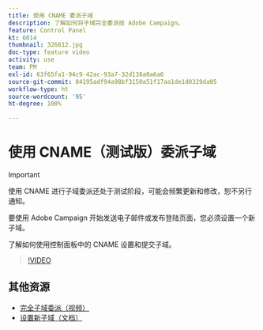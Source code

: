 ```yaml
---
title: 使用 CNAME 委派子域
description: 了解如何将子域完全委派给 Adobe Campaign。
feature: Control Panel
kt: 6014
thumbnail: 326612.jpg
doc-type: feature video
activity: use
team: PM
exl-id: 63f65fa1-94c9-42ac-93a7-32d138a0a6a6
source-git-commit: 84195adf94a98bf3150a51f17aa1de1d0329da05
workflow-type: ht
source-wordcount: '95'
ht-degree: 100%

---
```


# 使用 CNAME（测试版）委派子域

>[!IMPORTANT]
>
> 使用 CNAME 进行子域委派还处于测试阶段，可能会频繁更新和修改，恕不另行通知。

要使用 Adobe Campaign 开始发送电子邮件或发布登陆页面，您必须设置一个新子域。

了解如何使用控制面板中的 CNAME 设置和提交子域。

>[!VIDEO](https://video.tv.adobe.com/v/326612?quality=12)

## 其他资源

* [完全子域委派（视频）](./subdomain-delegation.md)
* [设置新子域（文档）](https://experienceleague.adobe.com/docs/control-panel/using/subdomains-and-certificates/setting-up-new-subdomain.html?lang=zh-Hans)
